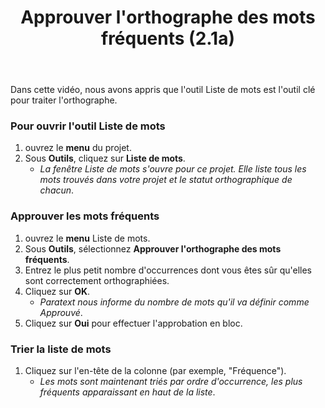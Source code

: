 ﻿---
title: Approuver l'orthographe des mots fréquents (2.1a)
---
Dans cette vidéo, nous avons appris que l'outil Liste de mots est l'outil clé pour traiter l'orthographe.

### Pour ouvrir l'outil Liste de mots

1.  ouvrez le **menu** du projet.
1.  Sous **Outils**, cliquez sur **Liste de mots**.
     -  *La fenêtre Liste de mots s'ouvre pour ce projet. Elle liste tous les mots trouvés dans votre projet et le statut orthographique de chacun*.

### Approuver les mots fréquents

1.  ouvrez le **menu** Liste de mots.
1.  Sous **Outils**, sélectionnez **Approuver l'orthographe des mots fréquents**.
1.  Entrez le plus petit nombre d'occurrences dont vous êtes sûr qu'elles sont correctement orthographiées.
1.  Cliquez sur **OK**.
     -  *Paratext nous informe du nombre de mots qu'il va définir comme Approuvé*.
1.    Cliquez sur **Oui** pour effectuer l'approbation en bloc.

### Trier la liste de mots

1.  Cliquez sur l'en-tête de la colonne (par exemple, "Fréquence").
      -  *Les mots sont maintenant triés par ordre d'occurrence, les plus fréquents apparaissant en haut de la liste*.
